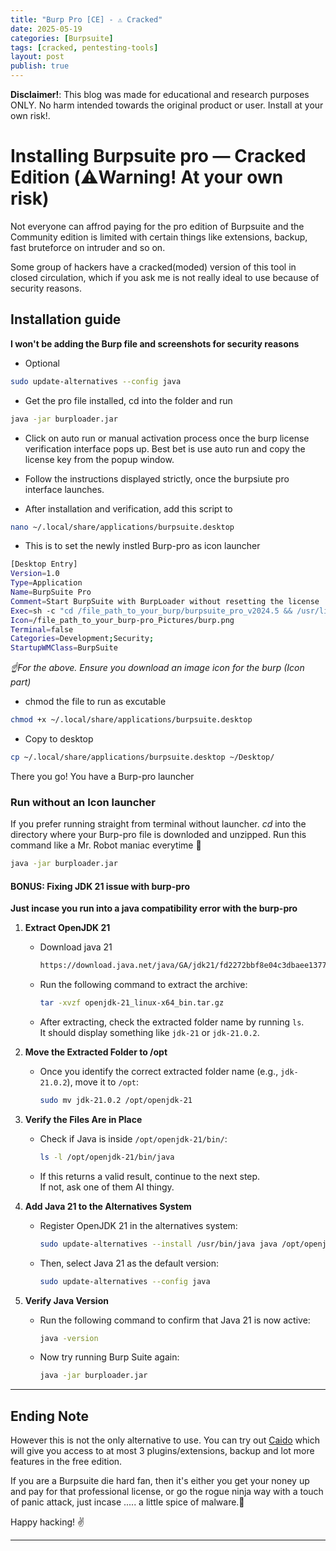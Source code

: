 ```yaml
---
title: "Burp Pro [CE] - ⚠️ Cracked"
date: 2025-05-19
categories: [Burpsuite]
tags: [cracked, pentesting-tools]
layout: post
publish: true
---
```


**Disclaimer!**: This blog was made for educational and research purposes ONLY. No harm intended towards the original product or user. Install at your own risk!.

# Installing Burpsuite pro — Cracked Edition (⚠️Warning! At your own risk)

Not everyone can affrod paying for the pro edition of Burpsuite and the Community edition is limited with certain things like extensions, backup, fast bruteforce on intruder and so on.

Some group of hackers have a cracked(moded) version of this tool in closed circulation, which if you ask me is not really ideal to use because of security reasons. 


## Installation guide
**I won't be adding the Burp file and screenshots for security reasons**

- Optional
```bash
sudo update-alternatives --config java
```

- Get the pro file installed, cd into the folder and run 
```bash
java -jar burploader.jar
``` 

- Click on auto run or manual activation process once the burp license verification interface pops up. Best bet is use auto run and copy the license key from the popup window.

- Follow the instructions displayed strictly, once the burpsiute pro interface launches.

- After installation and verification, add this script to
```bash
nano ~/.local/share/applications/burpsuite.desktop
``` 
+ This is to set the newly instled Burp-pro as icon launcher

```bash
[Desktop Entry]
Version=1.0
Type=Application
Name=BurpSuite Pro
Comment=Start BurpSuite with BurpLoader without resetting the license
Exec=sh -c "cd /file_path_to_your_burp/burpsuite_pro_v2024.5 && /usr/lib/jvm/java-21-openjdk-amd64/bin/java -jar burploader.jar"
Icon=/file_path_to_your_burp-pro_Pictures/burp.png
Terminal=false
Categories=Development;Security;
StartupWMClass=BurpSuite
```
*☝️For the above. Ensure you download an image icon for the burp (Icon part)*

- chmod the file to run as excutable
```bash
chmod +x ~/.local/share/applications/burpsuite.desktop
```

- Copy to desktop 
```bash
cp ~/.local/share/applications/burpsuite.desktop ~/Desktop/
```

There you go! You have a Burp-pro launcher

### Run without an Icon launcher
If you prefer running straight from terminal without launcher. *cd* into the directory where your Burp-pro file is downloded and unzipped. Run this command like a Mr. Robot maniac everytime 🙂 

```bash
java -jar burploader.jar
```


#### BONUS: Fixing JDK 21 issue with burp-pro
**Just incase you run into a java compatibility error with the burp-pro**

1. **Extract OpenJDK 21**  
   - Download java 21
     ```bash
     https://download.java.net/java/GA/jdk21/fd2272bbf8e04c3dbaee13770090416c/35/GPL/openjdk-21_linux-x64_bin.tar.gz
     ```
   - Run the following command to extract the archive:
     ```bash
     tar -xvzf openjdk-21_linux-x64_bin.tar.gz
     ```
   - After extracting, check the extracted folder name by running `ls`.  
     It should display something like `jdk-21` or `jdk-21.0.2`.

2. **Move the Extracted Folder to /opt**  
   - Once you identify the correct extracted folder name (e.g., `jdk-21.0.2`), move it to `/opt`:
     ```bash
     sudo mv jdk-21.0.2 /opt/openjdk-21
     ```

3. **Verify the Files Are in Place**  
   - Check if Java is inside `/opt/openjdk-21/bin/`:
     ```bash
     ls -l /opt/openjdk-21/bin/java
     ```
   - If this returns a valid result, continue to the next step.  
     If not, ask one of them AI thingy.

4. **Add Java 21 to the Alternatives System**  
   - Register OpenJDK 21 in the alternatives system:
     ```bash
     sudo update-alternatives --install /usr/bin/java java /opt/openjdk-21/bin/java 21
     ```
   - Then, select Java 21 as the default version:
     ```bash
     sudo update-alternatives --config java
     ```

5. **Verify Java Version**  
   - Run the following command to confirm that Java 21 is now active:
     ```bash
     java -version
     ```
   - Now try running Burp Suite again:
     ```bash
     java -jar burploader.jar
     ```

---

## Ending Note
However this is not the only alternative to use. You can try out [Caido](https://caido.io/) which will give you access to at most 3 plugins/extensions, backup and lot more features in the free edition. 

If you are a Burpsuite die hard fan, then it's either you get your noney up and pay for that professional license, or go the rogue ninja way with a touch of panic attack, just incase ..... a little spice of malware.🌚

Happy hacking! ✌️

---

